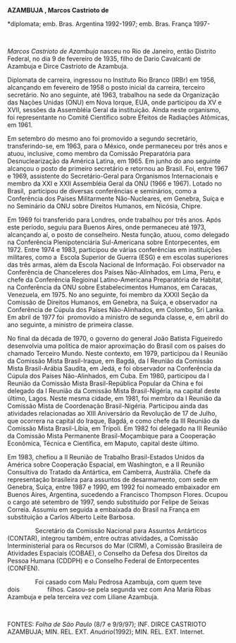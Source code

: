 **AZAMBUJA , Marcos Castrioto de**

\*diplomata; emb. Bras. Argentina 1992-1997; emb. Bras. França 1997-

 

*Marcos Castrioto de Azambuja* nasceu no Rio de Janeiro, então Distrito
Federal, no dia 9 de fevereiro de 1935, filho de Dario Cavalcanti de
Azambuja e Dirce Castrioto de Azambuja.

Diplomata de carreira, ingressou no Instituto Rio Branco (IRBr) em 1956,
alcançando em fevereiro de 1958 o posto inicial da carreira, terceiro
secretário. No ano seguinte, até 1963, trabalhou na sede da Organização
das Nações Unidas (ONU) em Nova Iorque, EUA, onde participou da XV e
XVII, sessões da Assembléia Geral da instituição. Ainda neste organismo,
foi representante no Comitê Científico sobre Efeitos de Radiações
Atômicas, em 1961.

Em setembro do mesmo ano foi promovido a segundo secretário,
transferindo-se, em 1963, para o México, onde permaneceu por três anos e
atuou, inclusive, como membro da Comissão Preparatória para
Desnuclearização da América Latina, em 1965. Em junho do ano seguinte
alcançou o posto de primeiro secretário e retornou ao Brasil. Foi, entre
1967 e 1969, assistente do Secretário-Geral para Organismos
Internacionais e membro da XXI e XXII Assembléia Geral da ONU (1966 e
1967). Lotado no Brasil,  participou de diversas conferências e
seminários, como a Conferência dos Países Militarmente Não-Nucleares, em
Genebra, Suíça e no Seminário da ONU sobre Direitos Humanos, em Nicósia,
Chipre.

Em 1969 foi transferido para Londres, onde trabalhou por três anos. Após
este período, seguiu para Buenos Aires, onde permaneceu até 1973,
alcançando aí, o posto de conselheiro. Nesta função, atuou, como
delegado na Conferência Plenipotenciária Sul-Americana sobre
Entorpecentes, em 1972. Entre 1974 e 1983, participou de várias
conferências em instituições militares, como a  Escola Superior de
Guerra (ESG) e em escolas superiores das três armas, além da Escola
Nacional de Informação. Foi observador na Conferência de Chanceleres dos
Países Não-Alinhados, em Lima, Peru, e chefe da Conferência Regioinal
Latino-Americana Preparatória de Habitat, na Conferência da ONU sobre
Estabelecimentos Humanos, em Caracas, Venezuela, em 1975. No ano
seguinte, foi membro da XXXII Seção da Comissão de Direitos Humanos, em
Genebra, na Suíça, e observador na Conferência de Cúpula dos Países
Não-Alinhados, em Colombo, Sri Lanka. Em abril de 1977 foi  promovido a
ministro de segunda classe, e, em abril do ano seguinte, a ministro de
primeira classe.

No final da década de 1970, o governo do general João Batista Figueiredo
desenvolvia uma política de maior aproximação do Brasil com os países do
chamado Terceiro Mundo. Neste contexto, em 1979, participou da I Reunião
da Comissão Mista Brasil-Iraque, em Bagdá, da I Reunião da Comissão
Mista Brasil-Arábia Saudita, em Jedá, e foi observador na Conferência da
Cúpula dos Países Não-Alinhados, em Cuba. Em 1980, participou da I
Reunião da Comissão Mista Brasil-República Popular da China e foi
delegado da I Reunião da Comissão Mista Brasil-Nigéria, na capital deste
último, Lagos. Neste mesma cidade, em 1981, foi membro da I Reunião da
Comissão Mista de Coordenação Brasil-Nigéria. Participou ainda das
atividades relacionadas ao XIII Aniversário da Revolução de 17 de Julho,
que ocorrera na capital do Iraque, Bagdá, e como chefe da III Reunião da
Comissão Mista Brasil-Líbia, em Trípoli. Em 1982 foi delegado na III
Reunião da Comissão Mista Permanente Brasil-Moçambique para a Cooperação
Econômica, Técnica e Científica, em Maputo, capital deste último.

Em 1983, chefiou a II Reunião de Trabalho Brasil-Estados Unidos da
América sobre Cooperação Espacial, em Washington, e a II Reunião
Consultiva do Tratado da Antártica, em Camberra, Austrália. Chefe da
representação brasileira para assuntos de desarmamento, com sede em
Genebra, Suíça, entre 1987 e 1990, em 1992 foi nomeado embaixador em
Buenos Aires, Argentina, sucedendo a Francisco Thompson Flores. Ocupou o
cargo até setembro de 1997, sendo substituído por Felipe de Seixas
Correia. Assumiu em seguida a embaixada do Brasil na França em
substituição a Carlos Alberto Leite Barbosa.  

                Secretário da Comissão Nacional para Assuntos Antárticos
(CONTAR), integrou também, entre outras atividades, a Comissão
Interministerial para os Recursos do Mar (CIRM), a Comissão Brasileira
de Atividades Espaciais (COBAE), o Conselho da Defesa dos Direitos da
Pessoa Humana (CDDPH) e o Conselho Federal de Entorpecentes (CONFEN).

                Foi casado com Malu Pedrosa Azambuja, com quem teve
dois                filhos. Casou-se pela segunda vez com Ana Maria
Ribas Azambuja e pela terceira vez com Liliane Azambuja.

 

FONTES: *Folha de São Paulo* (8/7 e 9/9/97); INF. DIRCE CASTRIOTO
AZAMBUJA; MIN. REL. EXT. *Anuário*(1992); MIN. REL. EXT. Internet.
